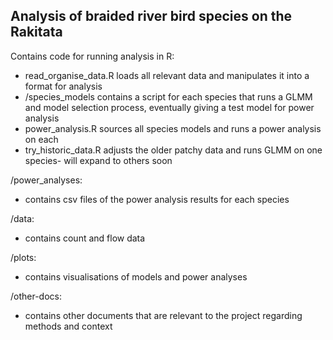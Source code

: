 Analysis of braided river bird species on the Rakitata
-
Contains code for running analysis in R:
  - read_organise_data.R loads all relevant data and manipulates it into a format for analysis
  - /species_models contains a script for each species that runs a GLMM and model selection process, eventually giving a test model for power analysis
  - power_analysis.R sources all species models and runs a power analysis on each
  - try_historic_data.R adjusts the older patchy data and runs GLMM on one species- will expand to others soon

/power_analyses:
  - contains csv files of the power analysis results for each species

/data:
  - contains count and flow data

/plots:
  - contains visualisations of models and power analyses

/other-docs:
  - contains other documents that are relevant to the project regarding methods and context
